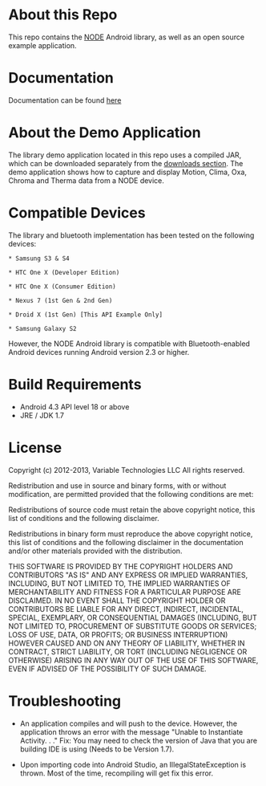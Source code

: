 About this Repo
===============
This repo contains the [NODE](http://nodesensors.com) Android library, as well as an open source example application.

Documentation
=============
Documentation can be found [here](http://variabletech.bitbucket.org/framework/android/doc)

About the Demo Application
===============
The library demo application located in this repo uses a compiled JAR, which can be 
downloaded separately from the 
[downloads section](https://bitbucket.org/variabletech/libnode-android-public/downloads). 
The demo application shows how to capture and display Motion, Clima, Oxa, Chroma and Therma data from a NODE device. 

Compatible Devices
==================
The library and bluetooth implementation has been tested on the following devices:
	
	* Samsung S3 & S4 
	
	* HTC One X (Developer Edition)
	
	* HTC One X (Consumer Edition)
	
	* Nexus 7 (1st Gen & 2nd Gen)
	
	* Droid X (1st Gen) [This API Example Only]
	
	* Samsung Galaxy S2

However, the NODE Android library is compatible with Bluetooth-enabled Android devices running Android version 2.3 or higher. 

Build Requirements
===================
* Android 4.3 API level 18 or above
* JRE / JDK 1.7

License
=============
Copyright (c) 2012-2013, Variable Technologies LLC
All rights reserved. 

Redistribution and use in source and binary forms, with or without modification, are permitted provided that the following conditions are met: 

Redistributions of source code must retain the above copyright notice, this list of conditions and the following disclaimer. 

Redistributions in binary form must reproduce the above copyright notice, this list of conditions and the following disclaimer in the documentation and/or other materials provided with the distribution. 

THIS SOFTWARE IS PROVIDED BY THE COPYRIGHT HOLDERS AND CONTRIBUTORS "AS IS" AND ANY EXPRESS OR IMPLIED WARRANTIES, INCLUDING, BUT NOT LIMITED TO, THE IMPLIED WARRANTIES OF MERCHANTABILITY AND FITNESS FOR A PARTICULAR PURPOSE ARE DISCLAIMED. IN NO EVENT SHALL THE COPYRIGHT HOLDER OR CONTRIBUTORS BE LIABLE FOR ANY DIRECT, INDIRECT, INCIDENTAL, SPECIAL, EXEMPLARY, OR CONSEQUENTIAL DAMAGES (INCLUDING, BUT NOT LIMITED TO, PROCUREMENT OF SUBSTITUTE GOODS OR SERVICES; LOSS OF USE, DATA, OR PROFITS; OR BUSINESS INTERRUPTION) HOWEVER CAUSED AND ON ANY THEORY OF LIABILITY, WHETHER IN CONTRACT, STRICT LIABILITY, OR TORT (INCLUDING NEGLIGENCE OR OTHERWISE) ARISING IN ANY WAY OUT OF THE USE OF THIS SOFTWARE, EVEN IF ADVISED OF THE POSSIBILITY OF SUCH DAMAGE.



Troubleshooting
==================

* An application compiles and will push to the device.
However, the application throws an error with the message "Unable to Instantiate Activity. . ." 
Fix: You may need to check the version of Java that you are building IDE is using (Needs to be Version 1.7).


* Upon importing code into Android Studio, an IllegalStateException is thrown. 
Most of the time, recompiling will get fix this error.
